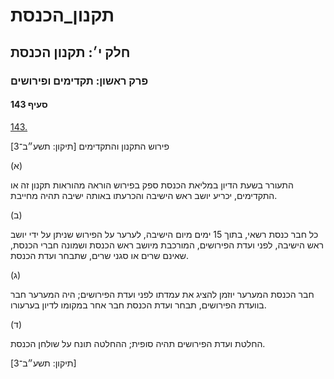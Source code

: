 # תקנון_הכנסת

## חלק י׳: תקנון הכנסת

### פרק ראשון: תקדימים ופירושים

#### סעיף 143

[143.](https://he.wikisource.org/wiki/תקנון_הכנסת#s_yp_143)

פירוש התקנון והתקדימים [תיקון: תשע״ב־3]

(א)

התעורר
בשעת הדיון במליאת הכנסת ספק בפירוש הוראה מהוראות תקנון זה או התקדימים,
יכריע יושב ראש הישיבה והכרעתו באותה ישיבה תהיה מחייבת.

(ב)

כל חבר
כנסת רשאי, בתוך 15 ימים מיום הישיבה, לערער על הפירוש שניתן על ידי יושב
ראש הישיבה, לפני ועדת הפירושים, המורכבת מיושב ראש הכנסת ושמונה חברי
הכנסת, שאינם שרים או סגני שרים, שתבחר ועדת הכנסת.

(ג)

חבר הכנסת
המערער יוזמן להציג את עמדתו לפני ועדת הפירושים; היה המערער חבר בוועדת
הפירושים, תבחר ועדת הכנסת חבר אחר במקומו לדיון בערעורו.

(ד)

החלטת ועדת הפירושים תהיה סופית; ההחלטה תונח על שולחן הכנסת.

[תיקון: תשע״ב־3]